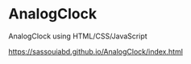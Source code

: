 # AnalogClock
AnalogClock using HTML/CSS/JavaScript

https://sassouiabd.github.io/AnalogClock/index.html
